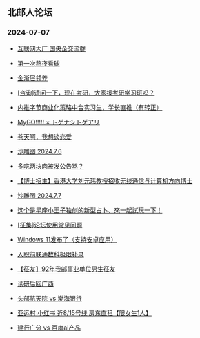## 北邮人论坛 
### 2024-07-07

+ [互联网大厂 国央企交流群](https://bbs.byr.cn/article/WorkLife/1214626)

+ [第一次熬夜看球](https://bbs.byr.cn/article/Talking/6421453)

+ [金渐层领养](https://bbs.byr.cn/article/Pet/157625)

+ [[咨询]请问一下，现在考研，大家报考研学习班吗？](https://bbs.byr.cn/article/AimGraduate/1230305)

+ [内推字节商业化策略中台实习生，学长直推（有转正）](https://bbs.byr.cn/article/PMatBUPT/25706)

+ [MyGO!!!!! × トゲナシトゲアリ](https://bbs.byr.cn/article/Comic/633878)

+ [苍天啊，我想谈恋爱](https://bbs.byr.cn/article/Feeling/3204192)

+ [沙雕图 2024.7.6](https://bbs.byr.cn/article/Joke/731500)

+ [多吃两块肉被发公告骂？](https://bbs.byr.cn/article/Picture/3365003)

+ [【博士招生】香港大学刘元玮教授招收无线通信与计算机方向博士](https://bbs.byr.cn/article/GoAbroad/398038)

+ [沙雕图 2024.7.7](https://bbs.byr.cn/article/Joke/731513)

+ [这个是星座小王子独创的新型占卜、來一起試玩一下！](https://bbs.byr.cn/article/Constellations/465260)

+ [[征集]论坛使用常见问题](https://bbs.byr.cn/article/Talking/6421483)

+ [Windows 11发布了（支持安卓应用）](https://bbs.byr.cn/article/Windows/126876)

+ [入职前联通数科极限补录](https://bbs.byr.cn/article/Job/2214161)

+ [【征友】92年我邮事业单位男生征友](https://bbs.byr.cn/article/Friends/2054219)

+ [读研后回广西](https://bbs.byr.cn/article/Guangxi/144880)

+ [头部航天院 vs 渤海银行](https://bbs.byr.cn/article/Job/2185009)

+ [亚运村 小红书 近8/15号线 房东直租【限女生1人】](https://bbs.byr.cn/article/Home/138062)

+ [建行广分 vs 百度ai产品](https://bbs.byr.cn/article/Job/2214221)

